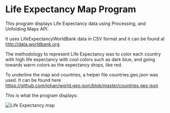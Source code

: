 # Life Expectancy Map Program

This program displays Life Expectancy data using Processing, and Unfolding Maps API.

It uses LifeExpectancyWorldBank data in CSV format and it can be found at http://data.worldbank.org.

The methodology to represent Life Expectancy was to color each country with high life expectancy with cool colors such as dark blue, and going towards warm colors as the expectancy drops, like red.

To underline the map and countries, a helper file countries.geo.json was used. It can be found here https://github.com/johan/world.geo.json/blob/master/countries.geo.json

This is what the program displays:

<div styte="text-align: center;"><img src="https://cdn.rawgit.com/bruno78/life-expectancy-map/0458d1e9/data/lifeExpectancyMap.png" alt="Life Expectancy map"></div>
